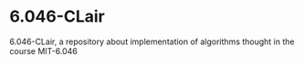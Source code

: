 # 6.046-CLair
6.046-CLair, a repository about implementation of algorithms thought in the course MIT-6.046
